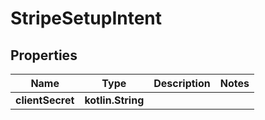 
# StripeSetupIntent

## Properties
Name | Type | Description | Notes
------------ | ------------- | ------------- | -------------
**clientSecret** | **kotlin.String** |  | 



